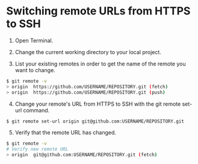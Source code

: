 # Switching remote URLs from HTTPS to SSH

1. Open Terminal.

2. Change the current working directory to your local project.

3. List your existing remotes in order to get the name of the remote you want to change.

```bash
$ git remote -v
> origin  https://github.com/USERNAME/REPOSITORY.git (fetch)
> origin  https://github.com/USERNAME/REPOSITORY.git (push)
```
4. Change your remote's URL from HTTPS to SSH with the git remote set-url command.

```bash
$ git remote set-url origin git@github.com:USERNAME/REPOSITORY.git
```

5. Verify that the remote URL has changed.
```bash
$ git remote -v
# Verify new remote URL
> origin  git@github.com:USERNAME/REPOSITORY.git (fetch)
```

